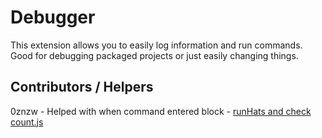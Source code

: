 # Debugger

This extension allows you to easily log information and run commands. Good for debugging packaged projects or just easily changing things.


## Contributors / Helpers


0znzw - Helped with when command entered block - [runHats and check count.js](https://github.com/surv-is-a-dev/gallery/blob/main/site/extensions/0znzw/tests/runHats%20and%20check%20count.js)